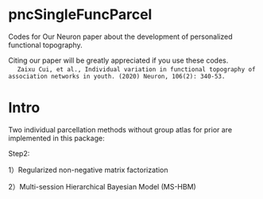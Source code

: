 # pncSingleFuncParcel

Codes for Our Neuron paper about the development of personalized functional topography.

Citing our paper will be greatly appreciated if you use these codes.
<br>&emsp; ```Zaixu Cui, et al., Individual variation in functional topography of association networks in youth. (2020) Neuron, 106(2): 340-53.```


# Intro
Two individual parcellation methods without group atlas for prior are implemented in this package:

Step2:

1）Regularized non-negative matrix factorization

2）Multi-session Hierarchical Bayesian Model (MS-HBM)